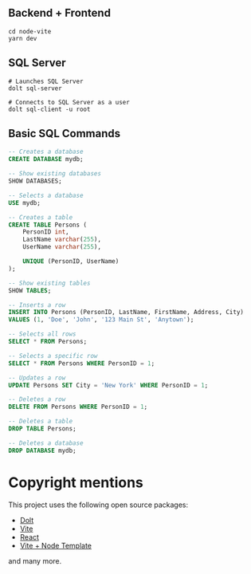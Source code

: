 ## Backend + Frontend

```shell
cd node-vite
yarn dev
```

## SQL Server

```shell
# Launches SQL Server
dolt sql-server

# Connects to SQL Server as a user
dolt sql-client -u root
```

## Basic SQL Commands

```sql
-- Creates a database
CREATE DATABASE mydb;

-- Show existing databases
SHOW DATABASES;

-- Selects a database
USE mydb;

-- Creates a table
CREATE TABLE Persons (
    PersonID int,
    LastName varchar(255),
    UserName varchar(255),

    UNIQUE (PersonID, UserName)
);

-- Show existing tables
SHOW TABLES;

-- Inserts a row
INSERT INTO Persons (PersonID, LastName, FirstName, Address, City)
VALUES (1, 'Doe', 'John', '123 Main St', 'Anytown');

-- Selects all rows
SELECT * FROM Persons;

-- Selects a specific row
SELECT * FROM Persons WHERE PersonID = 1;

-- Updates a row
UPDATE Persons SET City = 'New York' WHERE PersonID = 1;

-- Deletes a row
DELETE FROM Persons WHERE PersonID = 1;

-- Deletes a table
DROP TABLE Persons;

-- Deletes a database
DROP DATABASE mydb;
```

# Copyright mentions

This project uses the following open source packages:

- [Dolt](https://github.com/dolthub/dolt)
- [Vite](https://github.com/vitejs/vite)
- [React](https://github.com/facebook/react)
- [Vite + Node Template](https://github.com/NathanKr/react-vite-express-setup)

and many more.
